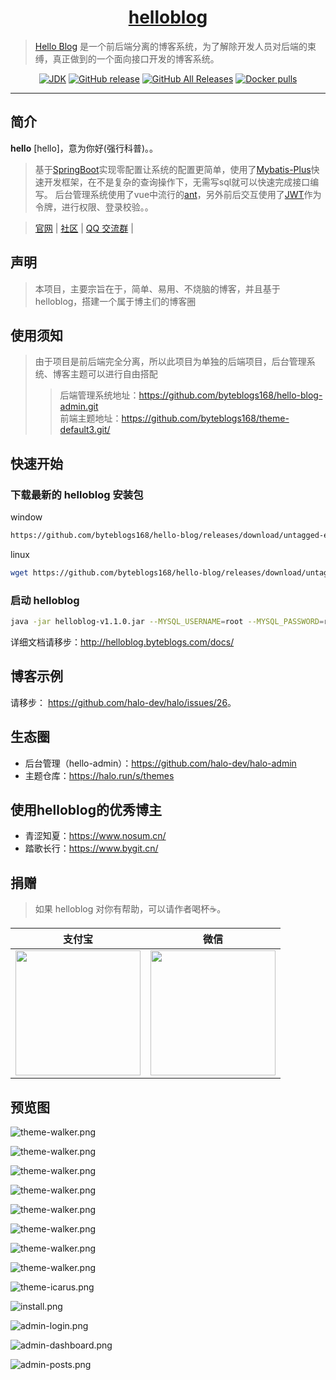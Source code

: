 <h1 align="center"><a href="https://github.com/byteblogs168/hello-blog" target="_blank">helloblog</a></h1>

> [Hello Blog](http://helloblog.byteblogs.com/) 是一个前后端分离的博客系统，为了解除开发人员对后端的束缚，真正做到的一个面向接口开发的博客系统。

<p align="center">
<a href="#"><img alt="JDK" src="https://img.shields.io/badge/JDK-1.8-yellow.svg?style=flat-square"/></a>
<a href="#"><img alt="GitHub release" src="https://img.shields.io/github/release/halo-dev/halo.svg?style=flat-square"/></a>
<a href="#"><img alt="GitHub All Releases" src="https://img.shields.io/github/downloads/halo-dev/halo/total.svg?style=flat-square"></a>
<a href="#"><img alt="Docker pulls" src="https://img.shields.io/docker/pulls/ruibaby/halo?style=flat-square"></a>
</p>

------------------------------

## 简介

**hello** [hello]，意为你好(强行科普)。。

> 基于[SpringBoot](https://spring.io/projects/spring-boot/)实现零配置让系统的配置更简单，使用了[Mybatis-Plus](https://mp.baomidou.com/)快速开发框架，在不是复杂的查询操作下，无需写sql就可以快速完成接口编写。
> 后台管理系统使用了vue中流行的[ant](https://panjiachen.github.io/vue-element-admin-site/#/)，另外前后交互使用了[JWT](https://jwt.io/)作为令牌，进行权限、登录校验。。


> [官网](http://helloblog.byteblogs.com/) | [社区](https://byteblogs.com) | [QQ 交流群](shang.qq.com/wpa/qunwpa?idkey=4f8653da80e632ef86ca1d57ccf8751602940d1036c79b04a3a5bc668adf8864) | 

## 声明

> 本项目，主要宗旨在于，简单、易用、不烧脑的博客，并且基于helloblog，搭建一个属于博主们的博客圈

## 使用须知

>  由于项目是前后端完全分离，所以此项目为单独的后端项目，后台管理系统、博客主题可以进行自由搭配
>
>  > 后端管理系统地址：<https://github.com/byteblogs168/hello-blog-admin.git><br>
>  > 前端主题地址：<https://github.com/byteblogs168/theme-default3.git/><br>

## 快速开始

### 下载最新的 helloblog 安装包

window

```bash
https://github.com/byteblogs168/hello-blog/releases/download/untagged-e6c94b99603ae7743b6f/helloblog-v1.1.0.jar
```

linux

```bash
wget https://github.com/byteblogs168/hello-blog/releases/download/untagged-e6c94b99603ae7743b6f/helloblog-v1.1.0.jar
```

### 启动 helloblog 

```bash
java -jar helloblog-v1.1.0.jar --MYSQL_USERNAME=root --MYSQL_PASSWORD=root --MYSQL_DATABASE=jdbc:mysql://127.0.0.1:3306/helloblog?useSSL=false&characterEncoding=utf8 
```

详细文档请移步：<http://helloblog.byteblogs.com/docs/>

## 博客示例

请移步： <https://github.com/halo-dev/halo/issues/26>。

## 生态圈

- 后台管理（hello-admin）：<https://github.com/halo-dev/halo-admin>
- 主题仓库：<https://halo.run/s/themes>


## 使用helloblog的优秀博主

- 青涩知夏：<https://www.nosum.cn/>
- 踏歌长行：<https://www.bygit.cn/>

## 捐赠

> 如果 helloblog 对你有帮助，可以请作者喝杯☕️。

| 支付宝  | 微信 |
| :------------: |  :------------: |
| <img src="http://image.byteblogs.com/FvM2HsxIesxN41bPJCtRpUi8LQgA" width="200"/>  |  <img src="http://image.byteblogs.com/Fn33krSt1uIm4sgqBE67fkZL2-__" width="200"/>

## 预览图

![theme-walker.png](https://cos.nosum.cn/preview/helloblog-theme/helloblog-theme3-perview%20%281%29.png)

![theme-walker.png](https://cos.nosum.cn/preview/helloblog-theme/helloblog-theme3-perview%20%282%29.png)

![theme-walker.png](https://cos.nosum.cn/preview/helloblog-theme/helloblog-theme3-perview%20%283%29.png)

![theme-walker.png](https://cos.nosum.cn/preview/helloblog-theme/helloblog-theme3-perview%20%284%29.png)

![theme-walker.png](https://cos.nosum.cn/preview/helloblog-theme/helloblog-theme3-perview%20%285%29.png)

![theme-walker.png](https://cos.nosum.cn/preview/helloblog-theme/helloblog-theme3-perview%20%286%29.png)

![theme-walker.png](https://cos.nosum.cn/preview/helloblog-theme/helloblog-theme3-perview%20%287%29.png)


![theme-walker.png](https://cos.nosum.cn/preview/helloblog-admin/helloblog-admin-preview%20%282%29.png)

![theme-icarus.png](https://cos.nosum.cn/preview/helloblog-admin/helloblog-admin-preview%20%283%29.png)

![install.png](https://cos.nosum.cn/preview/helloblog-admin/helloblog-admin-preview%20%284%29.png)

![admin-login.png](https://cos.nosum.cn/preview/helloblog-admin/helloblog-admin-preview%20%285%29.png)

![admin-dashboard.png](https://cos.nosum.cn/preview/helloblog-admin/helloblog-admin-preview%20%286%29.png)

![admin-posts.png](https://cos.nosum.cn/preview/helloblog-admin/helloblog-admin-preview%20%287%29.png)